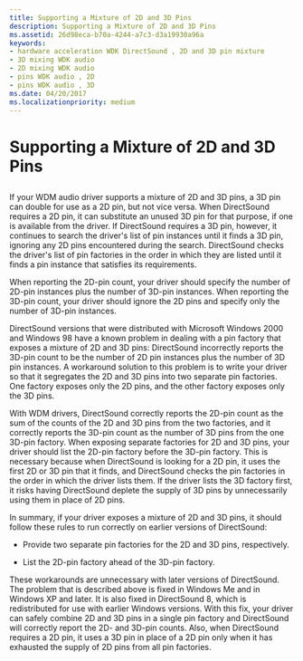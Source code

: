 ```yaml
---
title: Supporting a Mixture of 2D and 3D Pins
description: Supporting a Mixture of 2D and 3D Pins
ms.assetid: 26d98eca-b70a-4244-a7c3-d3a19930a96a
keywords:
- hardware acceleration WDK DirectSound , 2D and 3D pin mixture
- 3D mixing WDK audio
- 2D mixing WDK audio
- pins WDK audio , 2D
- pins WDK audio , 3D
ms.date: 04/20/2017
ms.localizationpriority: medium
---
```


# Supporting a Mixture of 2D and 3D Pins


## <span id="supporting_a_mixture_of_2d_and_3d_pins"></span><span id="SUPPORTING_A_MIXTURE_OF_2D_AND_3D_PINS"></span>


If your WDM audio driver supports a mixture of 2D and 3D pins, a 3D pin can double for use as a 2D pin, but not vice versa. When DirectSound requires a 2D pin, it can substitute an unused 3D pin for that purpose, if one is available from the driver. If DirectSound requires a 3D pin, however, it continues to search the driver's list of pin instances until it finds a 3D pin, ignoring any 2D pins encountered during the search. DirectSound checks the driver's list of pin factories in the order in which they are listed until it finds a pin instance that satisfies its requirements.

When reporting the 2D-pin count, your driver should specify the number of 2D-pin instances plus the number of 3D-pin instances. When reporting the 3D-pin count, your driver should ignore the 2D pins and specify only the number of 3D-pin instances.

DirectSound versions that were distributed with Microsoft Windows 2000 and Windows 98 have a known problem in dealing with a pin factory that exposes a mixture of 2D and 3D pins: DirectSound incorrectly reports the 3D-pin count to be the number of 2D pin instances plus the number of 3D pin instances. A workaround solution to this problem is to write your driver so that it segregates the 2D and 3D pins into two separate pin factories. One factory exposes only the 2D pins, and the other factory exposes only the 3D pins.

With WDM drivers, DirectSound correctly reports the 2D-pin count as the sum of the counts of the 2D and 3D pins from the two factories, and it correctly reports the 3D-pin count as the number of 3D pins from the one 3D-pin factory. When exposing separate factories for 2D and 3D pins, your driver should list the 2D-pin factory before the 3D-pin factory. This is necessary because when DirectSound is looking for a 2D pin, it uses the first 2D or 3D pin that it finds, and DirectSound checks the pin factories in the order in which the driver lists them. If the driver lists the 3D factory first, it risks having DirectSound deplete the supply of 3D pins by unnecessarily using them in place of 2D pins.

In summary, if your driver exposes a mixture of 2D and 3D pins, it should follow these rules to run correctly on earlier versions of DirectSound:

-   Provide two separate pin factories for the 2D and 3D pins, respectively.

-   List the 2D-pin factory ahead of the 3D-pin factory.

These workarounds are unnecessary with later versions of DirectSound. The problem that is described above is fixed in Windows Me and in Windows XP and later. It is also fixed in DirectSound 8, which is redistributed for use with earlier Windows versions. With this fix, your driver can safely combine 2D and 3D pins in a single pin factory and DirectSound will correctly report the 2D- and 3D-pin counts. Also, when DirectSound requires a 2D pin, it uses a 3D pin in place of a 2D pin only when it has exhausted the supply of 2D pins from all pin factories.

 

 




